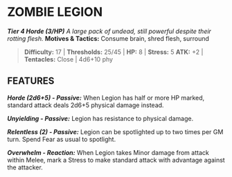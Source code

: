 ﻿---
tags:
  - Adversary
  - Creature
  - Statblock

name: 'ZOMBIE LEGION'
tier: 4
type: Horde (3/HP)
description: 'A large pack of undead, still powerful despite their rotting flesh.'
motives_and_tactics: 'Consume brain, shred flesh, surround'
difficulty: '17'
thresholds: '25/45'
hp: '8'
stress: '5'
atk: '+2'
attack: 'Tentacles'
range: 'Close'
damage: '4d6+10 phy'
experience:
feats:
- name: 'Horde (2d6+5)'
  type: 'Passive'
  text: 'When Legion has half or more HP marked, standard attack deals 2d6+5 physical damage instead.'
- name: 'Unyielding'
  type: 'Passive'
  text: 'Legion has resistance to physical damage.'
- name: 'Relentless (2)'
  type: 'Passive'
  text: 'Legion can be spotlighted up to two times per GM turn. Spend Fear as usual to spotlight.'
- name: 'Overwhelm'
  type: 'Reaction'
  text: 'When Legion takes Minor damage from attack within Melee, mark a Stress to make standard attack with advantage against the attacker.'
layout: Daggerheart Adversary
source: srd-adversary
statblock: true
---

# ZOMBIE LEGION

***Tier 4 Horde (3/HP)***
*A large pack of undead, still powerful despite their rotting flesh.*
**Motives & Tactics:** Consume brain, shred flesh, surround

> **Difficulty:** 17 | **Thresholds:** 25/45 | **HP:** 8 | **Stress:** 5
> **ATK:** +2 | **Tentacles:** Close | 4d6+10 phy  

## FEATURES

***Horde (2d6+5) - Passive:*** When Legion has half or more HP marked, standard attack deals 2d6+5 physical damage instead.

***Unyielding - Passive:*** Legion has resistance to physical damage.

***Relentless (2) - Passive:*** Legion can be spotlighted up to two times per GM turn. Spend Fear as usual to spotlight.

***Overwhelm - Reaction:*** When Legion takes Minor damage from attack within Melee, mark a Stress to make standard attack with advantage against the attacker.
